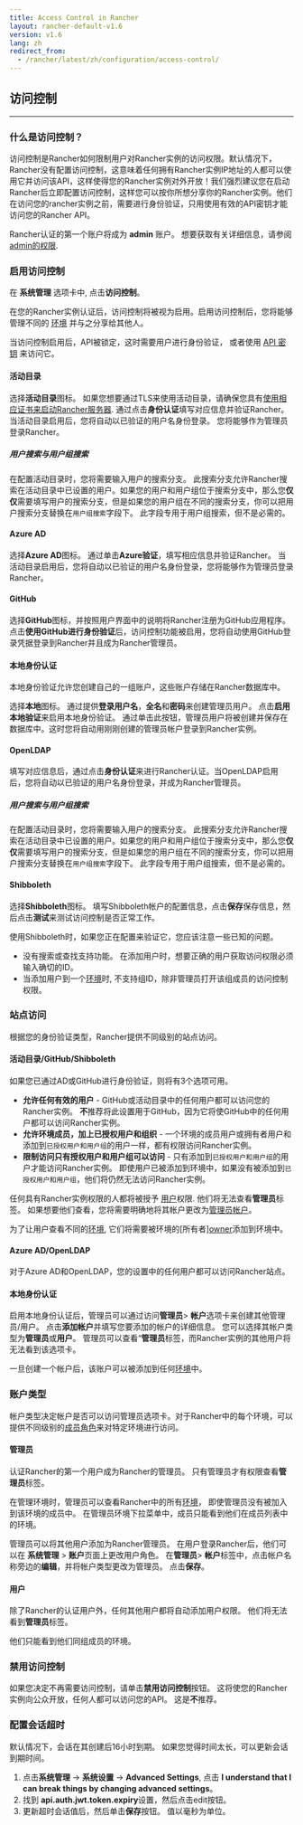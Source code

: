 ```yaml
---
title: Access Control in Rancher
layout: rancher-default-v1.6
version: v1.6
lang: zh
redirect_from:
  - /rancher/latest/zh/configuration/access-control/
---
```


## 访问控制
---

### 什么是访问控制？

访问控制是Rancher如何限制用户对Rancher实例的访问权限。默认情况下，Rancher没有配置访问控制，这意味着任何拥有Rancher实例IP地址的人都可以使用它并访问该API，这样使得您的Rancher实例对外开放！我们强烈建议您在启动Rancher后立即配置访问控制，这样您可以按你所想分享你的Rancher实例。他们在访问您的rancher实例之前，需要进行身份验证，只用使用有效的API密钥才能访问您的Rancher API。

Rancher认证的第一个账户将成为 **admin** 账户。 想要获取有关详细信息，请参阅 [admin的权限]({{site.baseurl}}/rancher/{{page.version}}/{{page.lang}}/configuration/access-control/#admin).

### 启用访问控制

在 **系统管理** 选项卡中, 点击**访问控制**。

在您的Rancher实例认证后，访问控制将被视为启用。启用访问控制后，您将能够管理不同的 [环境]({{site.baseurl}}/rancher/{{page.version}}/{{page.lang}}/environments/) 并与之分享给其他人。

当访问控制启用后，API被锁定，这时需要用户进行身份验证， 或者使用 [API 密钥]({{site.baseurl}}/rancher/{{page.version}}/{{page.lang}}/api/api-keys/) 来访问它。

#### 活动目录

选择**活动目录**图标。 如果您想要通过TLS来使用活动目录，请确保您具有[使用相应证书来启动Rancher服务器]({{site.baseurl}}/rancher/{{page.version}}/{{page.lang}}/installing-rancher/installing-server/#ldap). 通过点击**身份认证**填写对应信息并验证Rancher。 当活动目录启用后，您将自动以已验证的用户名身份登录。 您将能够作为管理员登录Rancher。

##### 用户搜索与用户组搜索

在配置活动目录时，您将需要输入用户的搜索分支。 此搜索分支允许Rancher搜索在活动目录中已设置的用户。如果您的用户和用户组位于搜索分支中，那么您**仅仅**需要填写用户的搜索分支，但是如果您的用户组在不同的搜索分支，你可以把用户搜索分支替换在`用户组搜索`字段下。 此字段专用于用户组搜索，但不是必需的。

#### Azure AD

选择**Azure AD**图标。 通过单击**Azure验证**，填写相应信息并验证Rancher。 当活动目录启用后，您将自动以已验证的用户名身份登录，您将能够作为管理员登录Rancher。

#### GitHub

选择**GitHub**图标，并按照用户界面中的说明将Rancher注册为GitHub应用程序。 点击**使用GitHub进行身份验证**后，访问控制功能被启用，您将自动使用GitHub登录凭据登录到Rancher并且成为Rancher管理员。

#### 本地身份认证

本地身份验证允许您创建自己的一组账户，这些账户存储在Rancher数据库中。

选择**本地**图标。 通过提供**登录用户名**，**全名**和**密码**来创建管理员用户。 点击**启用本地验证**来启用本地身份验证。 通过单击此按钮，管理员用户将被创建并保存在数据库中。这时您将自动用刚刚创建的管理员帐户登录到Rancher实例。

#### OpenLDAP

 填写对应信息后，通过点击**身份认证**来进行Rancher认证。当OpenLDAP启用后，您将自动以已验证的用户名身份登录，并成为Rancher管理员。

##### 用户搜索与用户组搜索

在配置活动目录时，您将需要输入用户的搜索分支。 此搜索分支允许Rancher搜索在活动目录中已设置的用户。如果您的用户和用户组位于搜索分支中，那么您**仅仅**需要填写用户的搜索分支，但是如果您的用户组在不同的搜索分支，你可以把用户搜索分支替换在`用户组搜索`字段下。 此字段专用于用户组搜索，但不是必需的。

#### Shibboleth

选择**Shibboleth**图标。 填写Shibboleth帐户的配置信息，点击**保存**保存信息，然后点击**测试**来测试访问控制是否正常工作。

使用Shibboleth时，如果您正在配置来验证它，您应该注意一些已知的问题。

* 没有搜索或查找支持功能。 在添加用户时，想要正确的用户获取访问权限必须输入确切的ID。
* 当添加用户到一个[环境]({{site.baseurl}}/rancher/{{page.version}}/{{page.lang}}/environments/)时, 不支持组ID，除非管理员打开该组成员的访问控制权限。

### 站点访问

根据您的身份验证类型，Rancher提供不同级别的站点访问。

#### 活动目录/GitHub/Shibboleth

如果您已通过AD或GitHub进行身份验证，则将有3个选项可用。

* **允许任何有效的用户** - GitHub或活动目录中的任何用户都可以访问您的Rancher实例。 **不**推荐将此设置用于GitHub，因为它将使GitHub中的任何用户都可以访问Rancher实例。
* **允许环境成员，加上已授权用户和组织** - 一个环境的成员用户或拥有者用户和添加到`已授权用户和用户组`的用户一样，都有权限访问Rancher实例。
* **限制访问只有授权用户和用户组可以访问** - 只有添加到`已授权用户和用户组`的用户才能访问Rancher实例。 即使用户已被添加到环境中，如果没有被添加到`已授权用户和用户组`，他们将仍然无法访问Rancher实例。

任何具有Rancher实例权限的人都将被授予 [用户]({{site.baseurl}}/rancher/{{page.version}}/{{page.lang}}/configuration/accounts/#users)权限. 他们将无法查看**管理员**标签。 如果想要他们查看，您将需要明确地将其帐户更改为[管理员帐户]({{site.baseurl}}/rancher/{{page.version}}/{{page.lang}}/configuration/accounts/#admin)。

为了让用户查看不同的[环境]({{site.baseurl}}/rancher/{{page.version}}/{{page.lang}}/environments/), 它们将需要被环境的[所有者][owner]({{site.baseurl}}/rancher/{{page.version}}/{{page.lang}}/environments/#owners)添加到环境中。


#### Azure AD/OpenLDAP

对于Azure AD和OpenLDAP，您的设置中的任何用户都可以访问Rancher站点。

#### 本地身份认证

启用本地身份认证后，管理员可以通过访问**管理员**> **帐户**选项卡来创建其他管理员/用户。 点击**添加帐户**并填写您要添加的帐户的详细信息。 您可以选择其帐户类型为**管理员**或**用户**。 管理员可以查看“**管理员**标签，而Rancher实例的其他用户将无法看到该选项卡。

一旦创建一个帐户后，该账户可以被添加到任何[环境]({{site.baseurl}}/rancher/{{page.version}}/{{page.lang}}/environments/)中。

### 账户类型

帐户类型决定帐户是否可以访问管理员选项卡。对于Rancher中的每个环境，可以提供不同级别的[成员角色]({{site.baseurl}}/rancher/{{page.version}}/{{page.lang}}/environments/#membership-roles)来对特定环境进行访问。

#### 管理员

认证Rancher的第一个用户成为Rancher的管理员。 只有管理员才有权限查看**管理员**标签。

在管理环境时，管理员可以查看Rancher中的所有[环境]({{site.baseurl}}/rancher/{{page.version}}/{{page.lang}}/environments/)， 即使管理员没有被加入到该环境的成员中。 在管理员环境下拉菜单中，成员只能看到他们在成员列表中的环境。

管理员可以将其他用户添加为Rancher管理员。 在用户登录Rancher后，他们可以在 **系统管理** > **账户**页面上更改用户角色。 在**管理员**> **帐户**标签中，点击帐户名称旁边的**编辑**，并将帐户类型更改为管理员。 点击**保存**。

#### 用户

除了Rancher的认证用户外，任何其他用户都将自动添加用户权限。 他们将无法看到**管理员**标签。

他们只能看到他们同组成员的环境。

### 禁用访问控制

如果您决定不再需要访问控制，请单击**禁用访问控制**按钮。 这将使您的Rancher实例向公众开放，任何人都可以访问您的API。 这是**不**推荐。

### 配置会话超时

默认情况下，会话在其创建后16小时到期。 如果您觉得时间太长，可以更新会话到期时间。

1. 点击**系统管理** -> **系统设置** -> **Advanced Settings**, 点击 **I understand that I can break things by changing advanced settings**。
2. 找到 **api.auth.jwt.token.expiry**设置，然后点击edit按钮。
3. 更新超时会话值后，然后单击**保存**按钮。 值以毫秒为单位。

